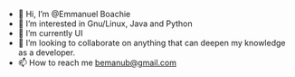 - 👋 Hi, I’m @Emmanuel Boachie
- 👀 I’m interested in Gnu/Linux, Java and Python
- 🌱 I’m currently UI
- 💞️ I’m looking to collaborate on anything that can deepen my knowledge as a developer.
- 📫 How to reach me bemanub@gmail.com

<!---
bemanu/bemanu is a ✨ special ✨ repository because its `README.md` (this file) appears on your GitHub profile.
You can click the Preview link to take a look at your changes.
--->
